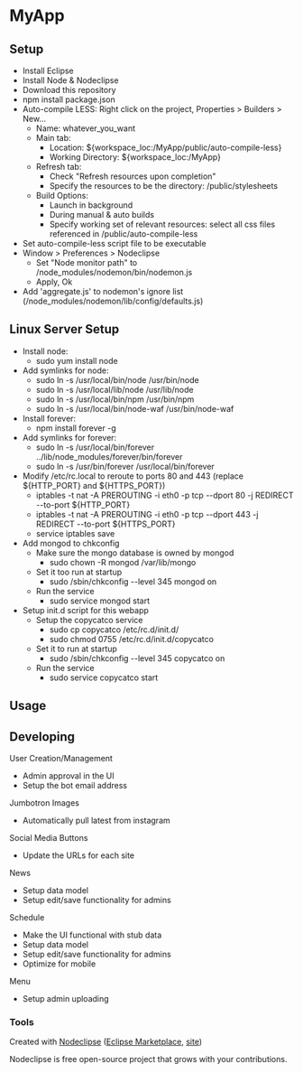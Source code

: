 

# MyApp


## Setup
- Install Eclipse
- Install Node & Nodeclipse
- Download this repository
- npm install package.json
- Auto-compile LESS: Right click on the project, Properties > Builders > New...
	- Name: whatever_you_want
	- Main tab:
		- Location: ${workspace_loc:/MyApp/public/auto-compile-less}
		- Working Directory: ${workspace_loc:/MyApp}
	- Refresh tab:
		- Check "Refresh resources upon completion"
		- Specify the resources to be the directory: /public/stylesheets
	- Build Options:
		- Launch in background
		- During manual & auto builds
		- Specify working set of relevant resources: select all css files referenced in /public/auto-compile-less
- Set auto-compile-less script file to be executable
- Window > Preferences > Nodeclipse
	- Set "Node monitor path" to /node_modules/nodemon/bin/nodemon.js
	- Apply, Ok
- Add 'aggregate.js' to nodemon's ignore list (/node_modules/nodemon/lib/config/defaults.js)


## Linux Server Setup
- Install node:
	- sudo yum install node
- Add symlinks for node:
	- sudo ln -s /usr/local/bin/node /usr/bin/node
	- sudo ln -s /usr/local/lib/node /usr/lib/node
	- sudo ln -s /usr/local/bin/npm /usr/bin/npm
	- sudo ln -s /usr/local/bin/node-waf /usr/bin/node-waf
- Install forever:
	- npm install forever -g
- Add symlinks for forever:
	- sudo ln -s /usr/local/bin/forever ../lib/node_modules/forever/bin/forever
	- sudo ln -s /usr/bin/forever /usr/local/bin/forever
- Modify /etc/rc.local to reroute to ports 80 and 443 (replace ${HTTP_PORT} and ${HTTPS_PORT})
	- iptables -t nat -A PREROUTING -i eth0 -p tcp --dport 80 -j REDIRECT --to-port ${HTTP_PORT}
	- iptables -t nat -A PREROUTING -i eth0 -p tcp --dport 443 -j REDIRECT --to-port ${HTTPS_PORT}
	- service iptables save
- Add mongod to chkconfig
	- Make sure the mongo database is owned by mongod
		- sudo chown -R mongod /var/lib/mongo
	- Set it too run at startup
		- sudo /sbin/chkconfig --level 345 mongod on
	- Run the service
		- sudo service mongod start
- Setup init.d script for this webapp
	- Setup the copycatco service
		- sudo cp copycatco /etc/rc.d/init.d/
		- sudo chmod 0755 /etc/rc.d/init.d/copycatco
	- Set it to run at startup
		- sudo /sbin/chkconfig --level 345 copycatco on
	- Run the service
		- sudo service copycatco start

## Usage



## Developing
User Creation/Management
- Admin approval in the UI
- Setup the bot email address

Jumbotron Images
- Automatically pull latest from instagram

Social Media Buttons
- Update the URLs for each site

News
- Setup data model
- Setup edit/save functionality for admins

Schedule
- Make the UI functional with stub data
- Setup data model
- Setup edit/save functionality for admins
- Optimize for mobile

Menu
- Setup admin uploading


### Tools

Created with [Nodeclipse](https://github.com/Nodeclipse/nodeclipse-1)
 ([Eclipse Marketplace](http://marketplace.eclipse.org/content/nodeclipse), [site](http://www.nodeclipse.org))   

Nodeclipse is free open-source project that grows with your contributions.
